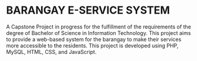 <h1>BARANGAY E-SERVICE SYSTEM</h1>

A Capstone Project in progress for the fulfillment of the requirements of the degree of Bachelor of Science in Information Technology. This project aims to provide a web-based system for the barangay to make their services more accessible to the residents. This project is developed using PHP, MySQL, HTML, CSS, and JavaScript.
